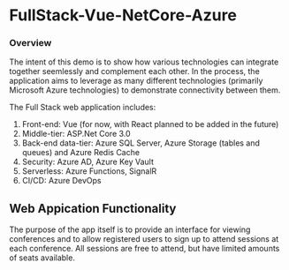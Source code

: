 # FullStack-Vue-NetCore-Azure

### Overview
The intent of this demo is to show how various technologies can integrate together seemlessly and complement each other.  In the process, the application aims to leverage as many different technologies (primarily Microsoft Azure technologies) to demonstrate connectivity between them.  

The Full Stack web application includes:

1. Front-end: Vue (for now, with React planned to be added in the future)
2. Middle-tier: ASP.Net Core 3.0
3. Back-end data-tier: Azure SQL Server, Azure Storage (tables and queues) and Azure Redis Cache
4. Security: Azure AD, Azure Key Vault
5. Serverless: Azure Functions, SignalR
6. CI/CD: Azure DevOps

## Web Appication Functionality
The purpose of the app itself is to provide an interface for viewing conferences and to allow registered users to sign up to attend sessions at each conference.  All sessions are free to attend, but have limited amounts of seats available.
